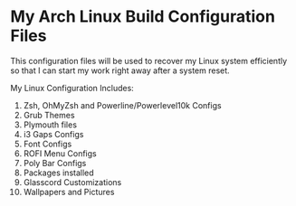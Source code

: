 # My Arch Linux Build Configuration Files
This configuration files will be used to recover my Linux system efficiently so that I can start my work right away after a system reset.

My Linux Configuration Includes:
  1. Zsh, OhMyZsh and Powerline/Powerlevel10k Configs
  2. Grub Themes
  3. Plymouth files
  4. i3 Gaps Configs
  5. Font Configs
  6. ROFI Menu Configs
  7. Poly Bar Configs
  8. Packages installed
  9. Glasscord Customizations
 10. Wallpapers and Pictures
